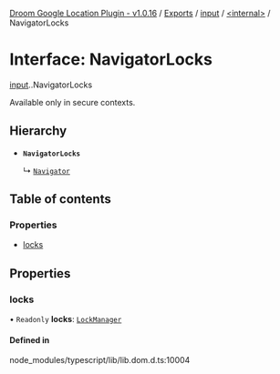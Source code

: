 [Droom Google Location Plugin - v1.0.16](../README.md) / [Exports](../modules.md) / [input](../modules/input.md) / [<internal\>](../modules/input._internal_.md) / NavigatorLocks

# Interface: NavigatorLocks

[input](../modules/input.md).[<internal>](../modules/input._internal_.md).NavigatorLocks

Available only in secure contexts.

## Hierarchy

- **`NavigatorLocks`**

  ↳ [`Navigator`](input._internal_.Navigator.md)

## Table of contents

### Properties

- [locks](input._internal_.NavigatorLocks.md#locks)

## Properties

### locks

• `Readonly` **locks**: [`LockManager`](../modules/input._internal_.md#lockmanager)

#### Defined in

node_modules/typescript/lib/lib.dom.d.ts:10004
